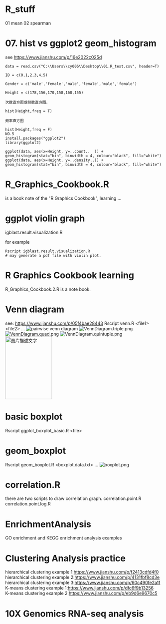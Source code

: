 # R_stuff

01 mean
02 spearman


# 07. hist vs ggplot2 geom_histogram
see https://www.jianshu.com/p/16e2022c025d
```
data = read.csv("C:\\Users\\cy006\\Desktop\\01.R_test.csv", header=T)

ID = c(0,1,2,3,4,5)

Gender = c('male','female','male','female','male','female')

Height = c(178,156,170,158,168,155)

次数直方图或频数直方图，

hist(Height,freq = T)

频率直方图

hist(Height,freq = F)
NO.5
install.packages("ggplot2")
library(ggplot2)

ggplot(data, aes(x=Height, y=..count..  )) + geom_histogram(stat="bin", binwidth = 4, colour="black", fill="white")
ggplot(data, aes(x=Height, y=..density..)) + geom_histogram(stat="bin", binwidth = 4, colour="black", fill="white")
```

# R_Graphics_Cookbook.R

is a book note of the "R Graphics Cookbook", learning ...

# ggplot violin graph

igblast.result.visualization.R

for example
```
Rscript igblast.result.visualization.R
# may generate a pdf file with violin plot.
```

# R Graphics Cookbook learning

R_Graphics_Cookbook.2.R is a note book.

# Venn diagram
see: https://www.jianshu.com/p/05f4bae28443
Rscript venn.R \<file1\> \<file2\> ...
![pairwise venn diagram](VennDiagram.pairwise.png)
![VennDiagram.triple.png](VennDiagram.triple.png)
![VennDiagram.quad.png](VennDiagram.quad.png)
![VennDiagram.quintuple.png](VennDiagram.quintuple.png)
<img src="https://github.com/levinyi/R_stuff/VennDiagram.pairwise.png" width="150" height="200" alt="图片描述文字"/>  
# basic boxplot
Rscript ggplot_boxplot_basic.R \<file\>

# geom_boxplot
Rscript geom_boxplot.R \<boxplot.data.txt\> ... 
![boxplot.png](boxplot.png)

# correlation.R
there are two scripts to draw correlation graph.
correlation.point.R
correlation.point.log.R

# EnrichmentAnalysis
GO enrichment and KEGG enrichment analysis examples

# Clustering Analysis practice
hierarchical clustering example 1:https://www.jianshu.com/p/f2413cdfd4f0  
hierarchical clustering example 2:https://www.jianshu.com/p/4131fbf8cd3e  
hierarchical clustering example 3:https://www.jianshu.com/p/60c490fe2a1f  
K-means clustering example 1:https://www.jianshu.com/p/dfc6f9b13256  
K-means clustering example 2:https://www.jianshu.com/p/eb9d6e9670c5  

# 10X Genomics RNA-seq analysis